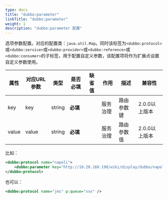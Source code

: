```yaml
---
type: docs
title: "dubbo:parameter"
linkTitle: "dubbo:parameter"
weight: 1 
description: "dubbo:parameter 配置"
---
```


选项参数配置。对应的配置类：`java.util.Map`。同时该标签为`<dubbo:protocol>`或`<dubbo:service>`或`<dubbo:provider>`或`<dubbo:reference>`或`<dubbo:consumer>`的子标签，用于配置自定义参数，该配置项将作为扩展点设置自定义参数使用。

| 属性 | 对应URL参数 | 类型 | 是否必填 | 缺省值 | 作用 | 描述 | 兼容性 |
| --- | --- | ---- | --- | --- | --- | --- | --- |
| key | key | string | <b>必填</b> | | 服务治理 | 路由参数键 | 2.0.0以上版本 |
| value | value | string | <b>必填</b> | | 服务治理 | 路由参数值 | 2.0.0以上版本 |

比如：

```xml
<dubbo:protocol name="napoli">
    <dubbo:parameter key="http://10.20.160.198/wiki/display/dubbo/napoli.queue.name" value="xxx" />
</dubbo:protocol>
```

也可以：

```xml
<dubbo:protocol name="jms" p:queue="xxx" />
```
